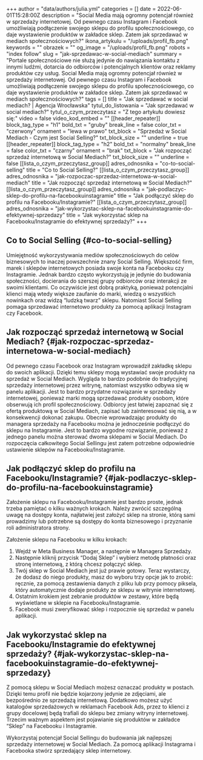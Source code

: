 +++
author = "data/authors/julia.yml"
categories = []
date = 2022-06-01T15:28:00Z
description = "Social Media mają ogromny potencjał również w sprzedaży internetowej. Od pewnego czasu Instagram i Facebook umożliwiają podłączenie swojego sklepu do profilu społecznościowego, co daje wystawienie produktów w zakładce sklep. Zatem jak sprzedawać w mediach społecznościowych?"
ikona_artykulu = "/uploads/profil_fb.png"
keywords = ""
obrazek = ""
og_image = "/uploads/profil_fb.png"
robots = "index follow"
slug = "jak-sprzedawac-w-social-mediach"
summary = "Portale społecznościowe nie służą jedynie do nawiązania kontaktu z innymi ludźmi, dotarcia do odbiorców i potencjalnych klientów oraz reklamy produktów czy usług. Social Media mają ogromny potencjał również w sprzedaży internetowej. Od pewnego czasu Instagram i Facebook umożliwiają podłączenie swojego sklepu do profilu społecznościowego, co daje wystawienie produktów w zakładce sklep. Zatem jak sprzedawać w mediach społecznościowych?"
tags = []
title = "Jak sprzedawać w social mediach? | Agencja Wrocławska"
tytul_do_listowania = "Jak sprzedawać w social mediach?"
tytul_o_czym_przeczytasz = "Z tego artykułu dowiesz się:"
video = false
video_kod_embed = ""
[[header_repeater]]
block_tag_type = "h1"
bold_txt = "gruby"
break_line = false
color_txt = "czerwony"
ornament = "lewa w prawo"
txt_block = "Sprzedaż w Social Mediach - Czym jest Social Selling?"
txt_block_size = ""
underline = true
[[header_repeater]]
block_tag_type = "h2"
bold_txt = "normalny"
break_line = false
color_txt = "czarny"
ornament = "brak"
txt_block = "Jak rozpocząć sprzedaż internetową w Social Mediach?"
txt_block_size = ""
underline = false
[[lista_o_czym_przeczytasz_group]]
adres_odnosnika = "co-to-social-selling"
title = "Co to Social Selling?"
[[lista_o_czym_przeczytasz_group]]
adres_odnosnika = "jak-rozpoczac-sprzedaz-internetowa-w-social-mediach"
title = "Jak rozpocząć sprzedaż internetową w Social Mediach?"
[[lista_o_czym_przeczytasz_group]]
adres_odnosnika = "jak-podlaczyc-sklep-do-profilu-na-facebookuinstagramie"
title = "Jak podłączyć sklep do profilu na Facebooku/Instagramie?"
[[lista_o_czym_przeczytasz_group]]
adres_odnosnika = "jak-wykorzystac-sklep-na-facebookuinstagramie-do-efektywnej-sprzedazy"
title = "Jak wykorzystać sklep na Facebooku/Instagramie do efektywnej sprzedaży?"
+++

## Co to Social Selling {#co-to-social-selling}

Umiejętność wykorzystywania mediów społecznościowych do celów biznesowych to inaczej powszechnie znany Social Selling. Większość firm, marek i sklepów internetowych posiada swoje konta na Facebooku czy Instagramie. Jednak bardzo często wykorzystują je jedynie do budowania społeczności, docierania do szerszej grupy odbiorców oraz interakcji ze swoimi klientami. Co oczywiście jest dobrą praktyką, ponieważ potencjalni klienci mają wtedy większe zaufanie do marki, wiedzą o wszystkich nowinkach oraz widzą “ludzką twarz” sklepu. Natomiast Social Selling pomaga sprzedawać internetowo produkty za pomocą aplikacji Instagram czy Facebook. 

## Jak rozpocząć sprzedaż internetową w Social Mediach? {#jak-rozpoczac-sprzedaz-internetowa-w-social-mediach}

Od pewnego czasu Facebook oraz Instagram wprowadził zakładkę sklepu do swoich aplikacji. Dzięki temu sklepy mogą wystawiać swoje produkty na sprzedaż w Social Mediach. Wygląda to bardzo podobnie do tradycyjnej sprzedaży internetowej przez witrynę, natomiast wszystko odbywa się w panelu aplikacji. Jest to bardzo przydatne rozwiązanie w sprzedaży internetowej, ponieważ marki mogą sprzedawać produkty osobom, które obserwują ich profil społecznościowy. Odbiorcy jest łatwiej zapoznać się z ofertą produktową w Social Mediach, zapisać lub zainteresować się nią, a w konsekwencji dokonać zakupu. Obecnie wprowadzając produkty do managera sprzedaży na Facebooku można je jednocześnie podłączyć do sklepu na Instagramie. Jest to bardzo wygodne rozwiązanie, ponieważ z jednego panelu można sterować dwoma sklepami w Social Mediach. Do rozpoczęcia całkowitego Social Sellingu jest zatem potrzebne odpowiednie ustawienie sklepów na Facebooku/Instagramie. 

## Jak podłączyć sklep do profilu na Facebooku/Instagramie?  {#jak-podlaczyc-sklep-do-profilu-na-facebookuinstagramie}

Założenie sklepu na Facebooku/Instagramie jest bardzo proste, jednak trzeba pamiętać o kilku ważnych krokach. Należy zwrócić szczególną uwagę na dostępy konta, najłatwiej jest założyć sklep na stronie, którą sami prowadzimy lub potrzebne są dostępy do konta biznesowego i przyznanie roli administratora strony. 

Założenie sklepu na Facebooku w kilku krokach:
1. Wejdź w Meta Business Manager, a następnie w Managera Sprzedaży.
2. Następnie kliknij przycisk “Dodaj Sklep” i wybierz metodę płatności oraz stronę internetową, z którą chcesz połączyć sklep. 
3. Twój sklep w Social Mediach jest już prawie gotowy. Teraz wystarczy, że dodasz do niego produkty, masz do wyboru trzy opcje jak to zrobić: ręcznie, za pomocą zestawienia danych z pliku lub przy pomocy piksela, który automatycznie dodaje produkty ze sklepu w witrynie internetowej. 
4. Ostatnim krokiem jest zebranie produktów w zestawy, które będą wyświetlane w sklepie na Facebooku/Instagramie.
5. Facebook musi zweryfikować sklep i rozpocznie się sprzedaż w panelu aplikacji.

## Jak wykorzystać sklep na Facebooku/Instagramie do efektywnej sprzedaży? {#jak-wykorzystac-sklep-na-facebookuinstagramie-do-efektywnej-sprzedazy}

Z pomocą sklepu w Social Mediach możesz oznaczać produkty w postach. Dzięki temu profil nie będzie kojarzony jedynie ze zdjęciami, ale bezpośrednio ze sprzedażą internetową. Dodatkowo możesz użyć katalogów sprzedażowych w reklamach Facebook Ads, przez to klienci z grupy docelowej będą trafiali do sklepu bez zmiany witryny internetowej. Trzecim ważnym aspektem jest pojawianie się produktów w zakładce “Sklep” na Facebooku i Instagramie. 

Wykorzystaj potencjał Social Sellingu do budowania jak najlepszej sprzedaży internetowej w Social Mediach. Za pomocą aplikacji Instagrama i Facebooka stwórz sprzedający sklep internetowy. 